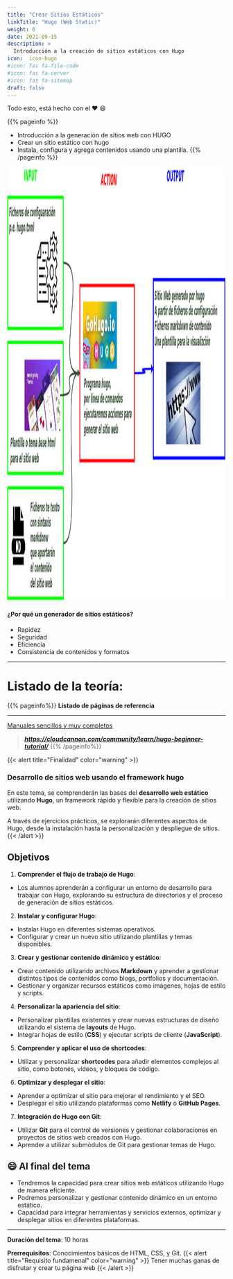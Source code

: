 ```yaml
---
title: "Crear Sitios Estáticos"
linkTitle: "Hugo (Web Static)"
weight: 0
date: 2021-09-15
description: >
  Introducción a la creación de sitios estáticos con Hugo
icon:  icon-hugo
#icon: fas fa-file-code
#icon: fas fa-server
#icon: fas fa-sitemap
draft: false
---
```




Todo esto, está hecho con el :heart: :smile:  

{{% pageinfo %}}
* Introducción a la generación de sitios web con HUGO
* Crear un sitio estático con hugo
* Instala, configura y agrega contenidos usando una plantilla.
{{% /pageinfo %}}
 
 <img src ="funcionamiento.png" alt="funcionamiento" height="1000px" />

#### ¿Por qué un generador de sitios estáticos?
* Rapidez
* Seguridad
* Eficiencia
* Consistencia de contenidos y formatos
---


# Listado de la teoría:
{{% pageinfo%}}
 **Listado de páginas de referencia**
 ***
 [Manuales sencillos y muy completos](https://cloudcannon.com/community/learn/hugo-beginner-tutorial/)  
>   *****https://cloudcannon.com/community/learn/hugo-beginner-tutorial/*****
{{% /pageinfo%}}
>


{{< alert title="Finalidad" color="warning" >}}
<h3>Desarrollo de sitios web usando el framework hugo</h3>

En este tema, se comprenderán las bases del **desarrollo web estático** utilizando **Hugo**, un framework rápido y flexible para la creación de sitios web.

A través de ejercicios prácticos, se explorarán diferentes aspectos de Hugo, desde la instalación hasta la personalización y despliegue de sitios.
{{< /alert >}}

## Objetivos

1. **Comprender el flujo de trabajo de Hugo**:
 - Los alumnos aprenderán a configurar un entorno de desarrollo para trabajar con Hugo, explorando su estructura de directorios y el proceso de generación de sitios estáticos.

2. **Instalar y configurar Hugo**:
 - Instalar Hugo en diferentes sistemas operativos.
 - Configurar y crear un nuevo sitio utilizando plantillas y temas disponibles.

3. **Crear y gestionar contenido dinámico y estático**:
 - Crear contenido utilizando archivos **Markdown** y aprender a gestionar distintos tipos de contenidos como blogs, portfolios y documentación.
 - Gestionar y organizar recursos estáticos como imágenes, hojas de estilo y scripts.

4. **Personalizar la apariencia del sitio**:
 - Personalizar plantillas existentes y crear nuevas estructuras de diseño utilizando el sistema de **layouts** de Hugo.
 - Integrar hojas de estilo (**CSS**) y ejecutar scripts de cliente (**JavaScript**).

5. **Comprender y aplicar el uso de shortcodes**:
 - Utilizar y personalizar **shortcodes** para añadir elementos complejos al sitio, como botones, vídeos, y bloques de código.

6. **Optimizar y desplegar el sitio**:
 - Aprender a optimizar el sitio para mejorar el rendimiento y el SEO.
 - Desplegar el sitio utilizando plataformas como **Netlify** o **GitHub Pages**.

7. **Integración de Hugo con Git**:
 - Utilizar **Git** para el control de versiones y gestionar colaboraciones en proyectos de sitios web creados con Hugo.
 - Aprender a utilizar submódulos de Git para gestionar temas de Hugo.

## :smile: Al final del tema

- Tendremos la capacidad para crear sitios web estáticos utilizando Hugo de manera eficiente.
- Podremos  personalizar y gestionar contenido dinámico en un entorno estático.
- Capacidad para integrar herramientas y servicios externos, optimizar y desplegar sitios en diferentes plataformas.

---

**Duración del tema**: 10 horas

**Prerrequisitos**: Conocimientos básicos de HTML, CSS, y Git.
{{< alert title="Requisito fundamenal" color="warning" >}}
Tener muchas ganas de disfrutar y crear tu página web
{{< /alert >}}

